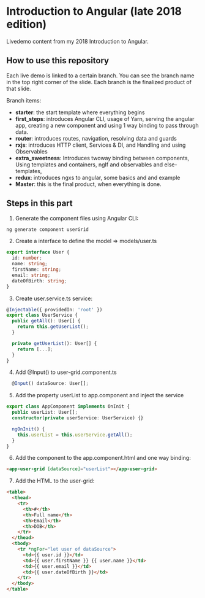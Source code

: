# Introduction to Angular (late 2018 edition)

Livedemo content from my 2018 Introduction to Angular.

## How to use this repository

Each live demo is linked to a certain branch. You can see the branch name in the top right corner of the slide. Each branch is the finalized product of that slide.

Branch items:

- **starter**: the start template where everything begins
- **first_steps**: introduces Angular CLI, usage of Yarn, serving the angular app, creating a new component and using 1 way binding to pass through data.
- **router**: introduces routes, navigation, resolving data and guards
- **rxjs**: introduces HTTP client, Services & DI, and Handling and using Observables
- **extra_sweetness**: Introduces twoway binding between components, Using templates and containers, ngIf and observables and else-templates,
- **redux**: introduces ngxs to angular, some basics and and example
- **Master**: this is the final product, when everything is done.

## Steps in this part

1. Generate the component files using Angular CLI:

```sh
ng generate component userGrid
```

2. Create a interface to define the model => models/user.ts

```ts
export interface User {
  id: number;
  name: string;
  firstName: string;
  email: string;
  dateOfBirth: string;
}
```

3. Create user.service.ts service:

```ts
@Injectable({ providedIn: 'root' })
export class UserService {
  public getAll(): User[] {
    return this.getUserList();
  }

  private getUserList(): User[] {
    return [...];
  }
}
```

4. Add @Input() to user-grid.component.ts

```ts
  @Input() dataSource: User[];
```

5. Add the property userList to app.component and inject the service

```ts
export class AppComponent implements OnInit {
  public userList: User[];
  constructor(private userService: UserService) {}

  ngOnInit() {
    this.userList = this.userService.getAll();
  }
}
```

6. Add the component to the app.component.html and one way binding:

```html
<app-user-grid [dataSource]="userList"></app-user-grid>
```

7. Add the HTML to the user-grid:

```html
<table>
  <thead>
    <tr>
      <th>#</th>
      <th>Full name</th>
      <th>Email</th>
      <th>DOB</th>
    </tr>
  </thead>
  <tbody>
    <tr *ngFor="let user of dataSource">
      <td>{{ user.id }}</td>
      <td>{{ user.firstName }} {{ user.name }}</td>
      <td>{{ user.email }}</td>
      <td>{{ user.dateOfBirth }}</td>
    </tr>
  </tbody>
</table>
```
